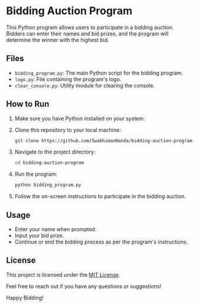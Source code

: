 # Bidding Auction Program

This Python program allows users to participate in a bidding auction. Bidders can enter their names and bid prizes, and the program will determine the winner with the highest bid.

## Files

- `bidding_program.py`: The main Python script for the bidding program.
- `logo.py`: File containing the program's logo.
- `clear_console.py`: Utility module for clearing the console.

## How to Run

1. Make sure you have Python installed on your system.
2. Clone this repository to your local machine:

    ```bash
    git clone https://github.com/SwabhimanNanda/bidding-auction-program.git
    ```

3. Navigate to the project directory:

    ```bash
    cd bidding-auction-program
    ```

4. Run the program:

    ```bash
    python bidding_program.py
    ```

5. Follow the on-screen instructions to participate in the bidding auction.

## Usage

- Enter your name when prompted.
- Input your bid prize.
- Continue or end the bidding process as per the program's instructions.

## License

This project is licensed under the [MIT License](LICENSE).

Feel free to reach out if you have any questions or suggestions!

Happy Bidding!
